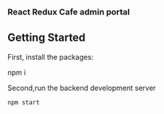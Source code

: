 ### React Redux Cafe admin portal

 ## Getting Started

First, install the packages:

npm i

Second,run the backend development server
```bash
npm start